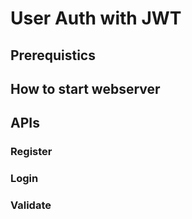 # User Auth with JWT



## Prerequistics

## How to start webserver

## APIs

### Register


### Login


### Validate